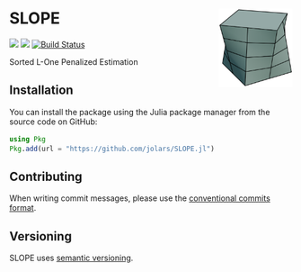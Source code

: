 # SLOPE <a href="https://jolars.github.io/SLOPE.jl/"><img src='docs/src/assets/logo.png' align="right" height="139" /></a>

[![](https://img.shields.io/badge/docs-stable-blue.svg)](https://jolars.github.io/SLOPE.jl/stable)
[![](https://img.shields.io/badge/docs-dev-blue.svg)](https://jolars.github.io/SLOPE.jl/dev)
[![Build Status](https://github.com/jolars/SLOPE.jl/actions/workflows/build-and-test.yml/badge.svg?branch=main)](https://github.com/jolars/SLOPE.jl/actions/workflows/build-and-test.yml?query=branch%3Amain)

Sorted L-One Penalized Estimation

## Installation

You can install the package using the Julia package manager from the source code on GitHub:

```julia
using Pkg
Pkg.add(url = "https://github.com/jolars/SLOPE.jl")
```

## Contributing

When writing commit messages, please use the [conventional commits format](https://www.conventionalcommits.org/en/v1.0.0/).

## Versioning

SLOPE uses [semantic versioning](https://semver.org).
